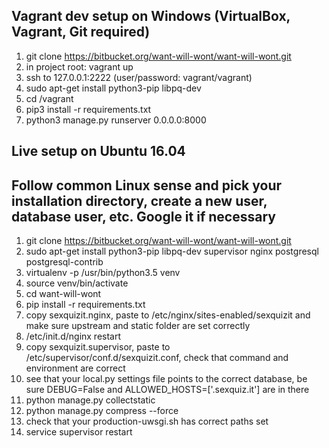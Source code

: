 ## Vagrant dev setup on Windows (VirtualBox, Vagrant, Git required)
1. git clone https://bitbucket.org/want-will-wont/want-will-wont.git
2. in project root: vagrant up
3. ssh to 127.0.0.1:2222 (user/password: vagrant/vagrant)
4. sudo apt-get install python3-pip libpq-dev
5. cd /vagrant
6. pip3 install -r requirements.txt
7. python3 manage.py runserver 0.0.0.0:8000

## Live setup on Ubuntu 16.04
## Follow common Linux sense and pick your installation directory, create a new user, database user, etc. Google it if necessary
1. git clone https://bitbucket.org/want-will-wont/want-will-wont.git
2. sudo apt-get install python3-pip libpq-dev supervisor nginx postgresql postgresql-contrib
3. virtualenv -p /usr/bin/python3.5 venv
4. source venv/bin/activate
5. cd want-will-wont
6. pip install -r requirements.txt
7. copy sexquizit.nginx, paste to /etc/nginx/sites-enabled/sexquizit and make sure upstream and static folder are set correctly
8. /etc/init.d/nginx restart
9. copy sexquizit.supervisor, paste to /etc/supervisor/conf.d/sexquizit.conf, check that command and environment are correct
10. see that your local.py settings file points to the correct database, be sure DEBUG=False and ALLOWED_HOSTS=['.sexquiz.it'] are in there
11. python manage.py collectstatic
12. python manage.py compress --force
13. check that your production-uwsgi.sh has correct paths set
14. service supervisor restart